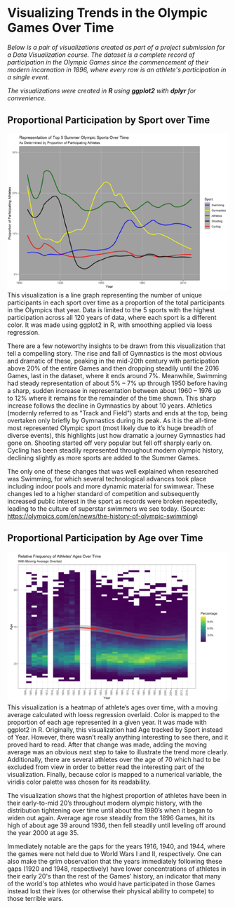 # Visualizing Trends in the Olympic Games Over Time
*Below is a pair of visualizations created as part of a project submission for a Data Visualization course.
The dataset is a complete record of participation in the Olympic Games since the commencement of their modern
incarnation in 1896, where every row is an athlete's participation in a single event.*

*The visualizations were created in **R** using **ggplot2** with **dplyr** for convenience.*

## Proportional Participation by Sport over Time
![sports-over-time](https://github.com/arosenblum1/arosenblum1/blob/gh-pages/Portfolio/Visualizing%20Trends%20in%20the%20Olympic%20Games%20Over%20Time/sports-over-time.PNG?raw=true)
This visualization is a line graph representing the number of unique participants in each sport over time
as a proportion of the total participants in the Olympics that year. Data is limited to the 5 sports with the
highest participation across all 120 years of data, where each sport is a different color. It was made using
ggplot2 in R, with smoothing applied via loess regression.

There are a few noteworthy insights to be drawn from this visualization that tell a compelling
story. The rise and fall of Gymnastics is the most obvious and dramatic of these, peaking in the mid-20th
century with participation above 20% of the entire Games and then dropping steadily until the 2016
Games, last in the dataset, where it ends around 7%. Meanwhile, Swimming had steady representation of
about 5% – 7% up through 1950 before having a sharp, sudden increase in representation between about
1960 – 1976 up to 12% where it remains for the remainder of the time shown. This sharp increase follows
the decline in Gymnastics by about 10 years. Athletics (modernly referred to as "Track and Field") starts and ends at the top, being overtaken only
briefly by Gymnastics during its peak. As it is the all-time most represented Olympic sport (most likely due
to it’s huge breadth of diverse events), this highlights just how dramatic a journey Gymnastics had gone
on. Shooting started off very popular but fell off sharply early on. Cycling has been steadily represented
throughout modern olympic history, declining slightly as more sports are added to the Summer Games.

The only one of these changes that was well explained when researched was Swimming, for
which several technological advances took place including indoor pools and more dynamic material for
swimwear. These changes led to a higher standard of competition and subsequently increased public
interest in the sport as records were broken repeatedly, leading to the culture of superstar swimmers we
see today. (Source: https://olympics.com/en/news/the-history-of-olympic-swimming)

## Proportional Participation by Age over Time
![age-over-time](https://github.com/arosenblum1/arosenblum1/blob/gh-pages/Portfolio/Visualizing%20Trends%20in%20the%20Olympic%20Games%20Over%20Time/age-over-time.PNG?raw=true)
This visualization is a heatmap of athlete’s ages over time, with a moving average calculated with loess
regression overlaid. Color is mapped to the proportion of each age represented in a given year. It was
made with ggplot2 in R. Originally, this visualization had Age tracked by Sport instead of Year. However,
there wasn’t really anything interesting to see there, and it proved hard to read. After that change was
made, adding the moving average was an obvious next step to take to illustrate the trend more clearly.
Additionally, there are several athletes over the age of 70 which had to be excluded from view in order to
better read the interesting part of the visualization. Finally, because color is mapped to a numerical
variable, the viridis color palette was chosen for its readability.

The visualization shows that the highest proportion of athletes have been in their early-to-mid 20’s
throughout modern olympic history, with the distribution tightening over time until about the 1980’s when it
began to widen out again. Average age rose steadily from the 1896 Games, hit its high of about age 39
around 1936, then fell steadily until leveling off around the year 2000 at age 35. 

Immediately notable are the gaps for the years 1916, 1940, and 1944, where the games were not held due to 
World Wars I and II, respectively. One can also make the grim observation that the years immediately following
these gaps (1920 and 1948, respectively) have lower concentrations of athletes in their early 20's than the rest
of the Games' history, an indicator that many of the world's top athletes who would have participated in those
Games instead lost their lives (or otherwise their physical ability to compete) to those terrible wars.
